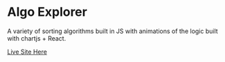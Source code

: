 # Algo Explorer

A variety of sorting algorithms built in JS with animations of the logic built with chartjs + React.   

[Live Site Here](https://algoexplorer.netlify.app/)
